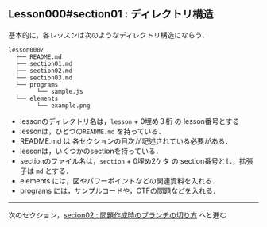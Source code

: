 Lesson000#section01 : ディレクトリ構造
---

基本的に，各レッスンは次のようなディレクトリ構造にならう．

```
lesson000/
  ├── README.md
  ├── section01.md
  ├── section02.md
  └── section03.md
  └── programs
        └── sample.js
  └── elements
        └── example.png
```

- lessonのディレクトリ名は，`lesson` + 0埋め３桁 の lesson番号とする
- lessonは，ひとつの`README.md` を持っている．
- README.md は 各セクションの目次が記述されている必要がある．
- lessonは，いくつかのsectionを持っている．
- sectionのファイル名は，`section` + 0埋め2ケタ の section番号とし，拡張子は `md` とする．
- elements には，図やパワーポイントなどの関連資料を入れる．
- programs には，サンプルコードや，CTFの問題などを入れる．

---

次のセクション，[secion02 : 問題作成時のブランチの切り方](./section02.md) へと進む

